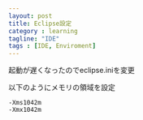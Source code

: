 ```yaml
---
layout: post
title: Eclipse設定
category : learning
tagline: "IDE"
tags : [IDE, Enviroment]
---
```


起動が遅くなったのでeclipse.iniを変更

以下のようにメモリの領域を設定

    -Xms1042m
    -Xmx1042m
